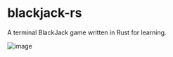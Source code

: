 # blackjack-rs
A terminal BlackJack game written in Rust for learning.

![image](https://user-images.githubusercontent.com/71740767/235782137-ec89a005-0a5e-4215-898a-b4f709789238.png)
